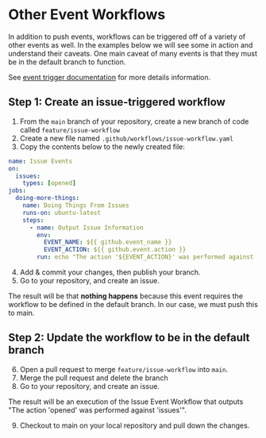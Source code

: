 # Other Event Workflows

In addition to push events, workflows can be triggered off of a variety of other events as well. In the examples below we will see some in action and understand their caveats. One main caveat of many events is that they must be in the default branch to function.

See [event trigger documentation](https://docs.github.com/en/actions/using-workflows/events-that-trigger-workflows) for more details information.

## Step 1: Create an issue-triggered workflow

1. From the `main` branch of your repository, create a new branch of code called `feature/issue-workflow`
2. Create a new file named `.github/workflows/issue-workflow.yaml`
3. Copy the contents below to the newly created file:

```yaml
name: Issue Events
on:
  issues:
    types: [opened]
jobs:
  doing-more-things:
    name: Doing Things From Issues
    runs-on: ubuntu-latest
    steps:
      - name: Output Issue Information
        env:
          EVENT_NAME: ${{ github.event_name }}
          EVENT_ACTION: ${{ github.event.action }}
        run: echo "The action '${EVENT_ACTION}' was performed against '${EVENT_NAME}'."
```

4. Add & commit your changes, then publish your branch.
5. Go to your repository, and create an issue.

The result will be that __nothing happens__ because this event requires the workflow to be defined in the default branch. In our case, we must push this to main.

## Step 2: Update the workflow to be in the default branch

6. Open a pull request to merge `feature/issue-workflow` into `main`.
7. Merge the pull request and delete the branch
8. Go to your repository, and create an issue.

The result will be an execution of the Issue Event Workflow that outputs "The action 'opened' was performed against 'issues'".

9. Checkout to main on your local repository and pull down the changes.
